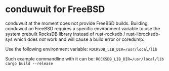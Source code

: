 # conduwuit for FreeBSD

conduwuit at the moment does not provide FreeBSD builds. Building conduwuit on FreeBSD requires a specific environment variable to use the
system prebuilt RocksDB library instead of rust-rocksdb / rust-librocksdb-sys which does *not* work and will cause a build error or coredump.

Use the following environment variable: `ROCKSDB_LIB_DIR=/usr/local/lib`

Such example commandline with it can be: `ROCKSDB_LIB_DIR=/usr/local/lib cargo build --release`
